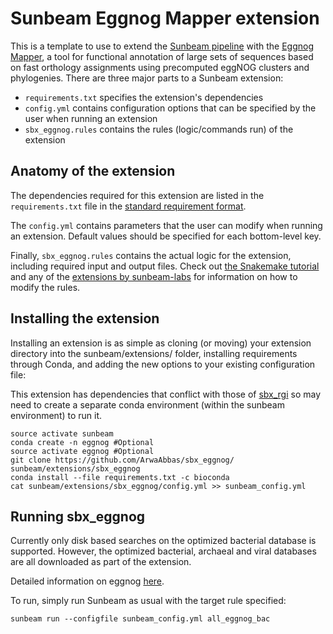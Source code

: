 # Sunbeam Eggnog Mapper extension 

This is a template to use to extend the [Sunbeam pipeline](https://github.com/sunbeam-labs/sunbeam) with the [Eggnog Mapper](https://anaconda.org/bioconda/eggnog-mapper), a tool for functional annotation of large sets of sequences based on fast orthology assignments using precomputed eggNOG clusters and phylogenies. There are three major parts to a Sunbeam extension: 

 - `requirements.txt` specifies the extension's dependencies
 - `config.yml` contains configuration options that can be specified by the user when running an extension
 - `sbx_eggnog.rules` contains the rules (logic/commands run) of the extension
 
## Anatomy of the extension

The dependencies required for this extension are listed in the `requirements.txt` file in the [standard requirement format](https://pip.readthedocs.io/en/1.1/requirements.html). 

The `config.yml` contains parameters that the user can modify when running an extension. Default values should be specified for each bottom-level key.

Finally, `sbx_eggnog.rules` contains the actual logic for the extension, including required input and output files. Check out [the Snakemake tutorial](http://snakemake.readthedocs.io/en/stable/tutorial/basics.html) and any of the [extensions by sunbeam-labs](https://github.com/sunbeam-labs) for information on how to modify the rules.

## Installing the extension

Installing an extension is as simple as cloning (or moving) your extension directory into the sunbeam/extensions/ folder, installing requirements through Conda, and adding the new options to your existing configuration file: 

This extension has dependencies that conflict with those of [sbx_rgi](https://github.com/louiejtaylor/sbx_rgi) so may need to create a separate conda environment (within the sunbeam environment) to run it.

    source activate sunbeam 
    conda create -n eggnog #Optional
    source activate eggnog #Optional
    git clone https://github.com/ArwaAbbas/sbx_eggnog/ sunbeam/extensions/sbx_eggnog
    conda install --file requirements.txt -c bioconda
    cat sunbeam/extensions/sbx_eggnog/config.yml >> sunbeam_config.yml

## Running sbx_eggnog
Currently only disk based searches on the optimized bacterial database is supported. However, the optimized bacterial, archaeal and viral databases are all downloaded as part of the extension.

Detailed information on eggnog [here](https://github.com/jhcepas/eggnog-mapper/wiki).

To run, simply run Sunbeam as usual with the target rule specified:

    sunbeam run --configfile sunbeam_config.yml all_eggnog_bac
    
